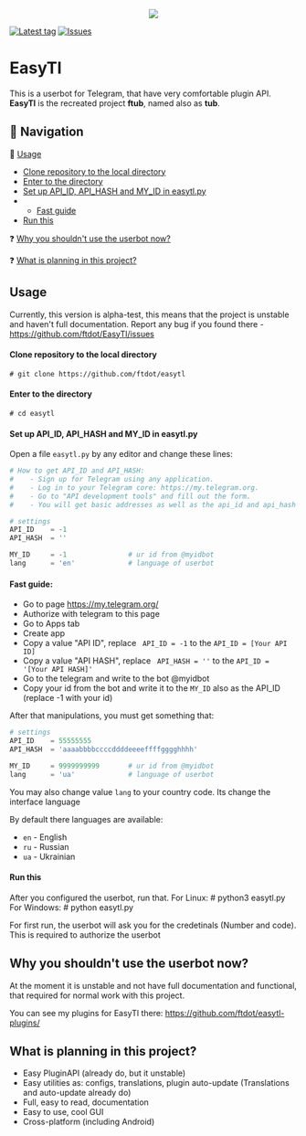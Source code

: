 <p align="center">
  <img src="https://github.com/ftdot/ftdot/raw/main/imgs/easytl_banner_nb.png" />
</p>

[![Latest tag](https://img.shields.io/github/v/tag/ftdot/EasyTl?label=LATEST%20TAG&style=for-the-badge)](https://github.com/ftdot/EasyTl/tags)
[![Issues](https://img.shields.io/github/issues/ftdot/EasyTl?style=for-the-badge)](https://github.com/ftdot/EasyTl/issues)
# EasyTl
This is a userbot for Telegram, that have very comfortable plugin API.
**EasyTl** is the recreated project **ftub**, named also as **tub**.

## 📘 Navigation
📖 <a href="#usage">Usage</a>
- <a href="#clone-repository-to-the-local-directory">Clone repository to the local directory</a>
- <a href="#enter-to-the-directory">Enter to the directory</a>
- <a href="#set-up-api_id-api_hash-and-my_id-in-easytlpy">Set up API_ID, API_HASH and MY_ID in easytl.py</a>
- - <a href="#fast-guide">Fast guide</a>
- <a href="#run-this">Run this</a>

❓ <a href="https://github.com/ftdot/EasyTl/README.md#why-you-shouldnt-use-the-userbot-now">Why you shouldn't use the userbot now?</a>

❓ <a href="https://github.com/ftdot/EasyTl/README.md#what-is-planning-in-this-project">What is planning in this project?</a>

## Usage
Currently, this version is alpha-test, this means that the project is unstable and haven't full documentation.
Report any bug if you found there - https://github.com/ftdot/EasyTl/issues

#### Clone repository to the local directory
    # git clone https://github.com/ftdot/easytl
#### Enter to the directory
    # cd easytl
#### Set up API_ID, API_HASH and MY_ID in easytl.py
Open a file ``easytl.py`` by any editor and change these lines:
```python
# How to get API_ID and API_HASH:
#    - Sign up for Telegram using any application.
#    - Log in to your Telegram core: https://my.telegram.org.
#    - Go to "API development tools" and fill out the form.
#    - You will get basic addresses as well as the api_id and api_hash parameters

# settings
API_ID    = -1
API_HASH  = ''

MY_ID     = -1               # ur id from @myidbot
lang      = 'en'             # language of userbot
```

#### Fast guide:
* Go to page https://my.telegram.org/
* Authorize with telegram to this page
* Go to Apps tab
* Create app
* Copy a value "API ID", replace `` API_ID = -1`` to the ``API_ID = [Your API ID]``
* Copy a value "API HASH", replace `` API_HASH = ''`` to the ``API_ID = '[Your API HASH]'``
* Go to the telegram and write to the bot @myidbot
* Copy your id from the bot and write it to the ``MY_ID`` also as the API_ID (replace -1 with your id)

After that manipulations, you must get something that:
```python
# settings
API_ID    = 55555555
API_HASH  = 'aaaabbbbccccddddeeeeffffgggghhhh'

MY_ID     = 9999999999       # ur id from @myidbot
lang      = 'ua'             # language of userbot
```
You may also change value ``lang`` to your country code. Its change the interface language

By default there languages are available:
* ``en`` - English
* ``ru`` - Russian
* ``ua`` - Ukrainian

#### Run this
After you configured the userbot, run that.
For Linux:
    # python3 easytl.py
For Windows:
    # python easytl.py

For first run, the userbot will ask you for the credetinals (Number and code). This is required to authorize the userbot

## Why you shouldn't use the userbot now?
At the moment it is unstable and not have full documentation and functional, that required for normal work with this project.

You can see my plugins for EasyTl there: https://github.com/ftdot/easytl-plugins/

## What is planning in this project?
* Easy PluginAPI (already do, but it unstable)
* Easy utilities as: configs, translations, plugin auto-update (Translations and auto-update already do)
* Full, easy to read, documentation
* Easy to use, cool GUI
* Cross-platform (including Android)
